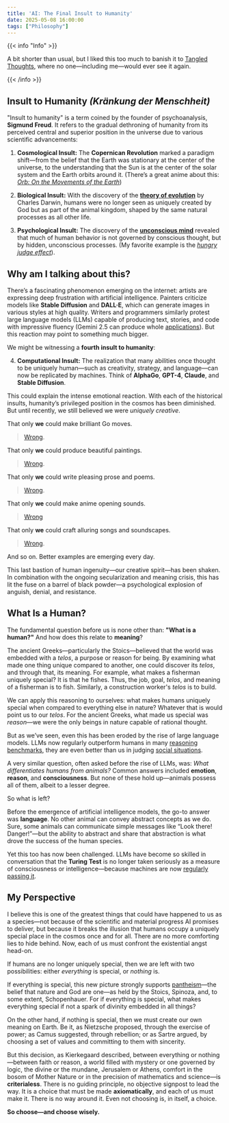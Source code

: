 ```yaml
---
title: 'AI: The Final Insult to Humanity'
date: 2025-05-08 16:00:00
tags: ["Philosophy"]
---
```


{{< info "Info" >}}

A bit shorter than usual, but I liked this too much to banish it to [Tangled Thoughts](/tangled_thoughts/), where no one—including me—would ever see it again.

{{< /info >}}


## Insult to Humanity *(Kränkung der Menschheit)*

"Insult to humanity" is a term coined by the founder of psychoanalysis, **Sigmund Freud**. It refers to the gradual dethroning of humanity from its perceived central and superior position in the universe due to various scientific advancements:

1. **Cosmological Insult:** The **Copernican Revolution** marked a paradigm shift—from the belief that the Earth was stationary at the center of the universe, to the understanding that the Sun is at the center of the solar system and the Earth orbits around it. (There’s a great anime about this: [*Orb: On the Movements of the Earth*](https://en.wikipedia.org/wiki/Orb:_On_the_Movements_of_the_Earth))

2. **Biological Insult:** With the discovery of the [**theory of evolution**](https://en.wikipedia.org/wiki/Evolution) by Charles Darwin, humans were no longer seen as uniquely created by God but as part of the animal kingdom, shaped by the same natural processes as all other life.

3. **Psychological Insult:** The discovery of the [**unconscious mind**](https://en.wikipedia.org/wiki/Unconscious_mind) revealed that much of human behavior is not governed by conscious thought, but by hidden, unconscious processes. (My favorite example is the [*hungry judge effect*](https://en.wikipedia.org/wiki/Hungry_judge_effect)).


## Why am I talking about this?

There’s a fascinating phenomenon emerging on the internet: artists are expressing deep frustration with artificial intelligence. Painters criticize models like **Stable Diffusion** and **DALL·E**, which can generate images in various styles at high quality. Writers and programmers similarly protest large language models (LLMs) capable of producing text, stories, and code with impressive fluency (Gemini 2.5 can produce whole [applications](https://youtu.be/K0h_PS_1XiE?si=wNMGCi7z5Q3hzaqU)). But this reaction may point to something much bigger.

We might be witnessing a **fourth insult to humanity**:

4. **Computational Insult:** The realization that many abilities once thought to be uniquely human—such as creativity, strategy, and language—can now be replicated by machines. Think of **AlphaGo**, **GPT-4**, **Claude**, and **Stable Diffusion**.


This could explain the intense emotional reaction. With each of the historical insults, humanity’s privileged position in the cosmos has been diminished. But until recently, we still believed we were *uniquely creative*. 

That only **we** could make brilliant Go moves.

> [Wrong](https://scilogs.spektrum.de/hlf/beyond-the-ai-paradox-are-machines-capable-of-genuine-creativity/).

That only **we** could produce beautiful paintings.

> [Wrong](https://www.nytimes.com/2022/09/02/technology/ai-artificial-intelligence-artists.html).

That only **we** could write pleasing prose and poems.

> [Wrong](https://edition.cnn.com/2024/01/19/style/rie-kudan-akutagawa-prize-chatgpt/index.html).

That only **we** could make anime opening sounds.

> [Wrong](https://www.youtube.com/watch?v=8ef6dSvKMLQ)

That only **we** could craft alluring songs and soundscapes.

> [Wrong](https://decrypt.co/304164/beatles-win-first-grammy-awarded-ai-song).

And so on. Better examples are emerging every day.

This last bastion of human ingenuity—our creative spirit—has been shaken. In combination with the ongoing secularization and meaning crisis, this has lit the fuse on a barrel of black powder—a psychological explosion of anguish, denial, and resistance.


## What Is a Human?

The fundamental question before us is none other than: **"What is a human?"** And how does this relate to **meaning**?

The ancient Greeks—particularly the Stoics—believed that the world was embedded with a *telos*, a purpose or reason for being. By examining what made one thing unique compared to another, one could discover its *telos*, and through that, its meaning. For example, what makes a fisherman uniquely special? It is that he fishes. Thus, the job, goal, *telos*, and meaning of a fisherman is to fish. Similarly, a construction worker's *telos* is to build.

We can apply this reasoning to ourselves: what makes humans uniquely special when compared to everything else in nature? Whatever that is would point us to our *telos*. For the ancient Greeks, what made us special was *reason*—we were the only beings in nature capable of rational thought.

But as we’ve seen, even this has been eroded by the rise of large language models. LLMs now regularly outperform humans in many [reasoning benchmarks](https://ai.meta.com/blog/meta-llama-3/), they are even better than us in judging [social situations](https://www.nature.com/articles/s41598-024-79048-0).

A very similar question, often asked before the rise of LLMs, was: *What differentiates humans from animals?* Common answers included **emotion**, **reason**, and **consciousness**. But none of these hold up—animals possess all of them, albeit to a lesser degree.

So what is left?

Before the emergence of artificial intelligence models, the go-to answer was **language**. No other animal can convey abstract concepts as we do. Sure, some animals can communicate simple messages like “Look there! Danger!”—but the ability to abstract and share that abstraction is what drove the success of the human species.

Yet this too has now been challenged. LLMs have become so skilled in conversation that the **Turing Test** is no longer taken seriously as a measure of consciousness or intelligence—because machines are now [regularly passing it](https://arxiv.org/abs/2503.23674).


## My Perspective


I believe this is one of the greatest things that could have happened to us as a species—not because of the scientific and material progress AI promises to deliver, but because it breaks the illusion that humans occupy a uniquely special place in the cosmos once and for all. There are no more comforting lies to hide behind. Now, each of us must confront the existential angst head-on.

If humans are no longer uniquely special, then we are left with two possibilities: either *everything* is special, or *nothing* is.

If everything is special, this new picture strongly supports [pantheism](https://en.wikipedia.org/wiki/Pantheism)—the belief that nature and God are one—as held by the Stoics, Spinoza, and, to some extent, Schopenhauer. For if everything is special, what makes everything special if not a spark of divinity embedded in all things?

On the other hand, if nothing is special, then we must create our own meaning on Earth. Be it, as Nietzsche proposed, through the exercise of power; as Camus suggested, through rebellion; or as Sartre argued, by choosing a set of values and committing to them with sincerity.

But this decision, as Kierkegaard described, between everything or nothing—between faith or reason, a world filled with mystery or one governed by logic, the divine or the mundane, Jerusalem or Athens, comfort in the bosom of Mother Nature or in the precision of mathematics and science—is **criterialess**. There is no guiding principle, no objective signpost to lead the way. It is a choice that must be made **axiomatically**, and each of us must make it. There is no way around it. Even not choosing is, in itself, a choice.

**So choose—and choose wisely.**


